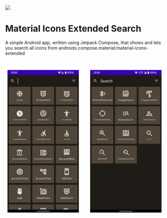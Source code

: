 [![](https://jitci.com/gh/Husseinfo/material-icons-extended-search/svg)](https://jitci.com/gh/Husseinfo/material-icons-extended-search)
# Material Icons Extended Search
A simple Android app, written using Jetpack Compose, that shows and lets you search all icons from androidx.compose.material:material-icons-extended


</br>
<p align="center">
  <img alt="Light" src="/screenshots/material_icons_extended.png" width="45%">
&nbsp; &nbsp; &nbsp; &nbsp;
  <img alt="Dark" src="/screenshots/material_icons_search.png" width="45%">
</p>
